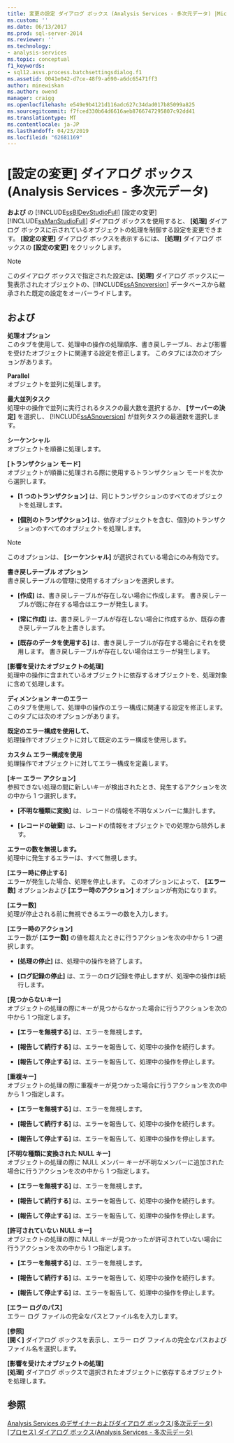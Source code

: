 ```yaml
---
title: 変更の設定 ダイアログ ボックス (Analysis Services - 多次元データ) |Microsoft Docs
ms.custom: ''
ms.date: 06/13/2017
ms.prod: sql-server-2014
ms.reviewer: ''
ms.technology:
- analysis-services
ms.topic: conceptual
f1_keywords:
- sql12.asvs.process.batchsettingsdialog.f1
ms.assetid: 0041e042-d7ce-48f9-a690-a6dc65471ff3
author: minewiskan
ms.author: owend
manager: craigg
ms.openlocfilehash: e549e9b4121d116adc627c34dad017b85099a825
ms.sourcegitcommit: f7fced330b64d6616aeb8766747295807c92dd41
ms.translationtype: MT
ms.contentlocale: ja-JP
ms.lasthandoff: 04/23/2019
ms.locfileid: "62681169"
---
```

# <a name="change-settings-dialog-box-analysis-services---multidimensional-data"></a>[設定の変更] ダイアログ ボックス (Analysis Services - 多次元データ)
  **および** の [!INCLUDE[ssBIDevStudioFull](../includes/ssbidevstudiofull-md.md)] [設定の変更] [!INCLUDE[ssManStudioFull](../includes/ssmanstudiofull-md.md)] ダイアログ ボックスを使用すると、 **[処理]** ダイアログ ボックスに示されているオブジェクトの処理を制御する設定を変更できます。 **[設定の変更]** ダイアログ ボックスを表示するには、 **[処理]** ダイアログ ボックスの **[設定の変更]** をクリックします。  
  
> [!NOTE]  
>  このダイアログ ボックスで指定された設定は、**[処理]** ダイアログ ボックスに一覧表示されたオブジェクトの、[!INCLUDE[ssASnoversion](../includes/ssasnoversion-md.md)] データベースから継承された既定の設定をオーバーライドします。  
  
## <a name="options"></a>および  
 **処理オプション**  
 このタブを使用して、処理中の操作の処理順序、書き戻しテーブル、および影響を受けたオブジェクトに関連する設定を修正します。 このタブには次のオプションがあります。  
  
 **Parallel**  
 オブジェクトを並列に処理します。  
  
 **最大並列タスク**  
 処理中の操作で並列に実行されるタスクの最大数を選択するか、 **[サーバーの決定]** を選択し、 [!INCLUDE[ssASnoversion](../includes/ssasnoversion-md.md)] が並列タスクの最適数を選択します。  
  
 **シーケンシャル**  
 オブジェクトを順番に処理します。  
  
 **[トランザクション モード]**  
 オブジェクトが順番に処理される際に使用するトランザクション モードを次から選択します。  
  
-   **[1 つのトランザクション]** は、同じトランザクションのすべてのオブジェクトを処理します。  
  
-   **[個別のトランザクション]** は、依存オブジェクトを含む、個別のトランザクションのすべてのオブジェクトを処理します。  
  
> [!NOTE]  
>  このオプションは、 **[シーケンシャル]** が選択されている場合にのみ有効です。  
  
 **書き戻しテーブル オプション**  
 書き戻しテーブルの管理に使用するオプションを選択します。  
  
-   **[作成]** は、書き戻しテーブルが存在しない場合に作成します。 書き戻しテーブルが既に存在する場合はエラーが発生します。  
  
-   **[常に作成]** は、書き戻しテーブルが存在しない場合に作成するか、既存の書き戻しテーブルを上書きします。  
  
-   **[既存のデータを使用する]** は、書き戻しテーブルが存在する場合にそれを使用します。 書き戻しテーブルが存在しない場合はエラーが発生します。  
  
 **[影響を受けたオブジェクトの処理]**  
 処理中の操作に含まれているオブジェクトに依存するオブジェクトを、処理対象に含めて処理します。  
  
 **ディメンション キーのエラー**  
 このタブを使用して、処理中の操作のエラー構成に関連する設定を修正します。 このタブには次のオプションがあります。  
  
 **既定のエラー構成を使用して、**  
 処理操作でオブジェクトに対して既定のエラー構成を使用します。  
  
 **カスタム エラー構成を使用**  
 処理操作でオブジェクトに対してエラー構成を定義します。  
  
 **[キー エラー アクション]**  
 参照できない処理の間に新しいキーが検出されたとき、発生するアクションを次の中から 1 つ選択します。  
  
-   **[不明な種類に変換]** は、レコードの情報を不明なメンバーに集計します。  
  
-   **[レコードの破棄]** は、レコードの情報をオブジェクトでの処理から除外します。  
  
 **エラーの数を無視します。**  
 処理中に発生するエラーは、すべて無視します。  
  
 **[エラー時に停止する]**  
 エラーが発生した場合、処理を停止します。 このオプションによって、 **[エラー数]** オプションおよび **[エラー時のアクション]** オプションが有効になります。  
  
 **[エラー数]**  
 処理が停止される前に無視できるエラーの数を入力します。  
  
 **[エラー時のアクション]**  
 エラー数が **[エラー数]** の値を超えたときに行うアクションを次の中から 1 つ選択します。  
  
-   **[処理の停止]** は、処理中の操作を終了します。  
  
-   **[ログ記録の停止]** は、エラーのログ記録を停止しますが、処理中の操作は続行します。  
  
 **[見つからないキー]**  
 オブジェクトの処理の際にキーが見つからなかった場合に行うアクションを次の中から 1 つ指定します。  
  
-   **[エラーを無視する]** は、エラーを無視します。  
  
-   **[報告して続行する]** は、エラーを報告して、処理中の操作を続行します。  
  
-   **[報告して停止する]** は、エラーを報告して、処理中の操作を停止します。  
  
 **[重複キー]**  
 オブジェクトの処理の際に重複キーが見つかった場合に行うアクションを次の中から 1 つ指定します。  
  
-   **[エラーを無視する]** は、エラーを無視します。  
  
-   **[報告して続行する]** は、エラーを報告して、処理中の操作を続行します。  
  
-   **[報告して停止する]** は、エラーを報告して、処理中の操作を停止します。  
  
 **[不明な種類に変換された NULL キー]**  
 オブジェクトの処理の際に NULL メンバー キーが不明なメンバーに追加された場合に行うアクションを次の中から 1 つ指定します。  
  
-   **[エラーを無視する]** は、エラーを無視します。  
  
-   **[報告して続行する]** は、エラーを報告して、処理中の操作を続行します。  
  
-   **[報告して停止する]** は、エラーを報告して、処理中の操作を停止します。  
  
 **[許可されていない NULL キー]**  
 オブジェクトの処理の際に NULL キーが見つかったが許可されていない場合に行うアクションを次の中から 1 つ指定します。  
  
-   **[エラーを無視する]** は、エラーを無視します。  
  
-   **[報告して続行する]** は、エラーを報告して、処理中の操作を続行します。  
  
-   **[報告して停止する]** は、エラーを報告して、処理中の操作を停止します。  
  
 **[エラー ログのパス]**  
 エラー ログ ファイルの完全なパスとファイル名を入力します。  
  
 **[参照]**  
 **[開く]** ダイアログ ボックスを表示し、エラー ログ ファイルの完全なパスおよびファイル名を選択します。  
  
 **[影響を受けたオブジェクトの処理]**  
 **[処理]** ダイアログ ボックスで選択されたオブジェクトに依存するオブジェクトを処理します。  
  
## <a name="see-also"></a>参照  
 [Analysis Services のデザイナーおよびダイアログ ボックス&#40;多次元データ&#41;](analysis-services-designers-and-dialog-boxes-multidimensional-data.md)   
 [[プロセス] ダイアログ ボックス&#40;Analysis Services - 多次元データ&#41;](process-dialog-box-analysis-services-multidimensional-data.md)  
  
  
